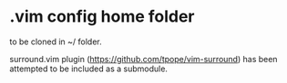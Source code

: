 # .vim config home folder

to be cloned in ~/ folder.

surround.vim plugin (https://github.com/tpope/vim-surround) has been attempted to be included as a submodule.
